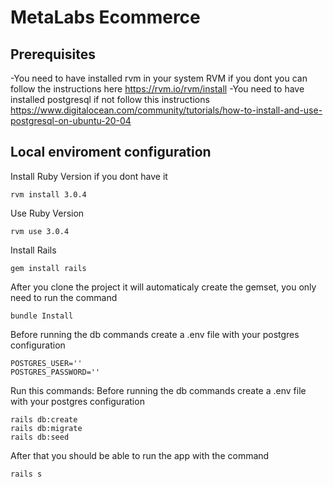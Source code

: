
# MetaLabs Ecommerce

## Prerequisites
-You need to have installed rvm in your system RVM if you dont you can follow the instructions here https://rvm.io/rvm/install
-You need to have installed postgresql if not follow this instructions https://www.digitalocean.com/community/tutorials/how-to-install-and-use-postgresql-on-ubuntu-20-04






## Local enviroment configuration

Install Ruby Version if you dont have it

```
rvm install 3.0.4
```
Use Ruby Version

```
rvm use 3.0.4
```
Install Rails

```
gem install rails
```

After you clone the project it will automaticaly create the gemset, you only need to run the command

```
bundle Install
```

Before running the db commands create a .env file with your postgres configuration
```
POSTGRES_USER=''
POSTGRES_PASSWORD=''
```

Run this commands:
Before running the db commands create a .env file with your postgres configuration
```
rails db:create
rails db:migrate
rails db:seed
```

After that you should be able to run the app with the command
```
rails s
```
